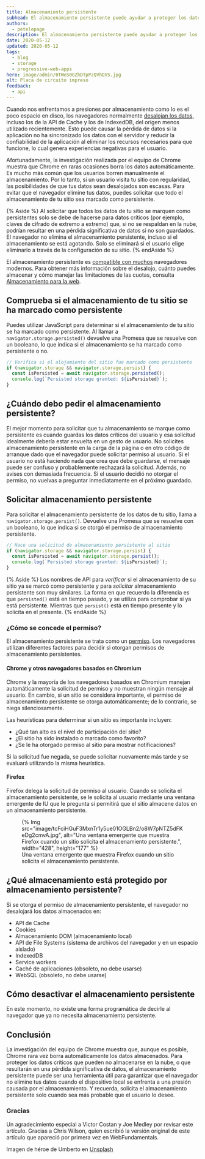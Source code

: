 ```yaml
---
title: Almacenamiento persistente
subhead: El almacenamiento persistente puede ayudar a proteger los datos críticos del desalojo y reducir la posibilidad de pérdida de datos.
authors:
  - petelepage
description: El almacenamiento persistente puede ayudar a proteger los datos críticos del desalojo y reducir la posibilidad de pérdida de datos.
date: 2020-05-12
updated: 2020-05-12
tags:
  - blog
  - storage
  - progressive-web-apps
hero: image/admin/0TWeS0GZhDTpPzQVhDVS.jpg
alt: Placa de circuito impreso
feedback:
  - api
---
```


Cuando nos enfrentamos a presiones por almacenamiento como lo es el poco espacio en disco, los navegadores normalmente [desalojan los datos](/storage-for-the-web/#eviction), incluso los de la API de Cache y los de IndexedDB, del origen menos utilizado recientemente. Esto puede causar la pérdida de datos si la aplicación no ha sincronizado los datos con el servidor y reducir la confiabilidad de la aplicación al eliminar los recursos necesarios para que funcione, lo cual genera experiencias negativas para el usuario.

Afortunadamente, la investigación realizada por el equipo de Chrome muestra que Chrome en raras ocasiones borra los datos automáticamente. Es mucho más común que los usuarios borren manualmente el almacenamiento. Por lo tanto, si un usuario visita tu sitio con regularidad, las posibilidades de que tus datos sean desalojados son escasas. Para evitar que el navegador elimine tus datos, puedes solicitar que todo el almacenamiento de tu sitio sea marcado como persistente.

{% Aside %} Al solicitar que todos los datos de tu sitio se marquen como persistentes solo se debe de hacerse para datos críticos (por ejemplo, claves de cifrado de extremo a extremo) que, si no se respaldan en la nube, podrían resultar en una pérdida significativa de datos si no son guardados. El navegador no elimina el almacenamiento persistente, incluso si el almacenamiento se está agotando. Solo se eliminará si el usuario elige eliminarlo a través de la configuración de su sitio. {% endAside %}

El almacenamiento persistente es [compatible con muchos](https://caniuse.com/#feat=mdn-api_permissions_persistent-storage_permission) navegadores modernos. Para obtener más información sobre el desalojo, cuánto puedes almacenar y cómo manejar las limitaciones de las cuotas, consulta [Almacenamiento para la web](/storage-for-the-web/).

## Comprueba si el almacenamiento de tu sitio se ha marcado como persistente

Puedes utilizar JavaScript para determinar si el almacenamiento de tu sitio se ha marcado como persistente. Al llamar a `navigator.storage.persisted()` devuelve una Promesa que se resuelve con un booleano, lo que indica si el almacenamiento se ha marcado como persistente o no.

```js
// Verifica si el alojamiento del sitio fue marcado como persistente
if (navigator.storage && navigator.storage.persist) {
  const isPersisted = await navigator.storage.persisted();
  console.log(`Persisted storage granted: ${isPersisted}`);
}
```

## ¿Cuándo debo pedir el almacenamiento persistente?

El mejor momento para solicitar que tu almacenamiento se marque como persistente es cuando guardas los datos críticos del usuario y esa solicitud idealmente debería estar envuelta en un gesto de usuario. No solicites almacenamiento persistente en la carga de la página o en otro código de arranque dado que el navegador puede solicitar permiso al usuario. Si el usuario no está haciendo nada que crea que debe guardarse, el mensaje puede ser confuso y probablemente rechazará la solicitud. Además, no avises con demasiada frecuencia. Si el usuario decidió no otorgar el permiso, no vuelvas a preguntar inmediatamente en el próximo guardado.

## Solicitar almacenamiento persistente

Para solicitar el almacenamiento persistente de los datos de tu sitio, llama a `navigator.storage.persist()`. Devuelve una Promesa que se resuelve con un booleano, lo que indica si se otorgó el permiso de almacenamiento persistente.

```js
// Hace una solicitud de almacenamiento persistente al sitio
if (navigator.storage && navigator.storage.persist) {
  const isPersisted = await navigator.storage.persist();
  console.log(`Persisted storage granted: ${isPersisted}`);
}
```

{% Aside %} Los nombres de API para *verificar* si el almacenamiento de su sitio ya se marcó como persistente y para *solicitar* almacenamiento persistente son muy similares. La forma en que recuerdo la diferencia es que `persisted()` está en tiempo pasado, y se utiliza para comprobar si ya está persisten**te**. Mientras que `persist()` está en tiempo presente y lo solicita en el presente. {% endAside %}

### ¿Cómo se concede el permiso?

El almacenamiento persistente se trata como un [permiso](https://storage.spec.whatwg.org/#persistence). Los navegadores utilizan diferentes factores para decidir si otorgan permisos de almacenamiento persistentes.

#### Chrome y otros navegadores basados en Chromium

Chrome y la mayoría de los navegadores basados en Chromium manejan automáticamente la solicitud de permiso y no muestran ningún mensaje al usuario. En cambio, si un sitio se considera importante, el permiso de almacenamiento persistente se otorga automáticamente; de lo contrario, se niega silenciosamente.

Las heurísticas para determinar si un sitio es importante incluyen:

- ¿Qué tan alto es el nivel de participación del sitio?
- ¿El sitio ha sido instalado o marcado como favorito?
- ¿Se le ha otorgado permiso al sitio para mostrar notificaciones?

Si la solicitud fue negada, se puede solicitar nuevamente más tarde y se evaluará utilizando la misma heurística.

#### Firefox

Firefox delega la solicitud de permiso al usuario. Cuando se solicita el almacenamiento persistente, se le solicita al usuario mediante una ventana emergente de IU que le pregunta si permitirá que el sitio almacene datos en un almacenamiento persistente.

<figure>{% Img src="image/tcFciHGuF3MxnTr1y5ue01OGLBn2/o8W7pNTZ5dFKeDg2cmvA.jpg", alt="Una ventana emergente que muestra Firefox cuando un sitio solicita el almacenamiento persistente.", width="428", height="177" %} <figcaption> Una ventana emergente que muestra Firefox cuando un sitio solicita el almacenamiento persistente.</figcaption></figure>

## ¿Qué almacenamiento está protegido por almacenamiento persistente?

Si se otorga el permiso de almacenamiento persistente, el navegador no desalojará los datos almacenados en:

- API de Cache
- Cookies
- Almacenamiento DOM (almacenamiento local)
- API de File Systems (sistema de archivos del navegador y en un espacio aislado)
- IndexedDB
- Service workers
- Caché de aplicaciones (obsoleto, no debe usarse)
- WebSQL (obsoleto, no debe usarse)

## Cómo desactivar el almacenamiento persistente

En este momento, no existe una forma programática de decirle al navegador que ya no necesita almacenamiento persistente.

## Conclusión

La investigación del equipo de Chrome muestra que, aunque es posible, Chrome rara vez borra automáticamente los datos almacenados. Para proteger los datos críticos que pueden no almacenarse en la nube, o que resultarán en una pérdida significativa de datos, el almacenamiento persistente puede ser una herramienta útil para garantizar que el navegador no elimine tus datos cuando el dispositivo local se enfrenta a una presión causada por el almacenamiento. Y recuerda, solicita el almacenamiento persistente solo cuando sea más probable que el usuario lo desee.

### Gracias

Un agradecimiento especial a Victor Costan y Joe Medley por revisar este artículo. Gracias a Chris Wilson, quien escribió la versión original de este artículo que apareció por primera vez en WebFundamentals.

Imagen de héroe de Umberto en [Unsplash](https://unsplash.com/photos/jXd2FSvcRr8)
